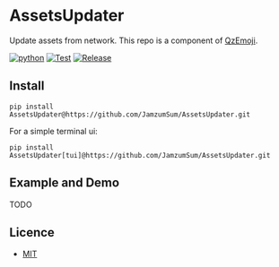 # AssetsUpdater

Update assets from network. This repo is a component of [QzEmoji][qzemoji].

[![python](https://img.shields.io/badge/python-%E2%89%A53.7%2C%3C4.0-blue)][homepage]
[![Test](https://github.com/JamzumSum/AssetsUpdater/actions/workflows/ci.yml/badge.svg)](https://github.com/JamzumSum/AssetsUpdater/actions/workflows/ci.yml)
[![Release](https://img.shields.io/github/v/release/JamzumSum/AssetsUpdater?include_prereleases&logo=github)](https://github.com/JamzumSum/AssetsUpdater/releases)


## Install

~~~ shell
pip install AssetsUpdater@https://github.com/JamzumSum/AssetsUpdater.git
~~~

For a simple terminal ui:

~~~ shell
pip install AssetsUpdater[tui]@https://github.com/JamzumSum/AssetsUpdater.git
~~~

## Example and Demo

TODO


## Licence

- [MIT](https://github.com/JamzumSum/AssetsUpdater/blob/master/LICENSE)


[qzemoji]: https://github.com/JamzumSum/QzEmoji "Transfer Qzone Emoji to text."
[homepage]: https://github.com/JamzumSum/AssetsUpdater "Update assets from network."
